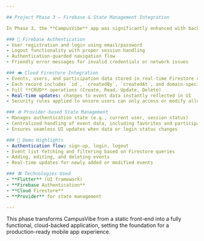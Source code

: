 ```yaml
---

## Project Phase 3 – Firebase & State Management Integration

In Phase 3, the **CampusVibe** app was significantly enhanced with backend integration and state management to enable a secure, scalable, and reactive experience.

### 🔐 Firebase Authentication
- User registration and login using email/password
- Logout functionality with proper session handling
- Authentication-guarded navigation flow
- Friendly error messages for invalid credentials or network issues

### ☁️ Cloud Firestore Integration
- Events, users, and participation data stored in real-time Firestore collections
- Each record includes `id`, `createdBy`, `createdAt`, and domain-specific fields
- Full **CRUD** operations (Create, Read, Update, Delete)
- Real-time updates: changes to event data instantly reflected in UI
- Security rules applied to ensure users can only access or modify allowed content

### ⚙️ Provider-based State Management
- Manages authentication state (e.g., current user, session status)
- Centralized handling of event data, including favorites and participation
- Ensures seamless UI updates when data or login status changes

### 📱 Demo Highlights
- Authentication flow: sign-up, login, logout
- Event list fetching and filtering based on Firestore queries
- Adding, editing, and deleting events
- Real-time updates for newly added or modified events

### 🛠 Technologies Used
- **Flutter** (UI framework)
- **Firebase Authentication**
- **Cloud Firestore**
- **Provider** for state management

---
```


This phase transforms CampusVibe from a static front-end into a fully functional, cloud-backed application, setting the foundation for a production-ready mobile app experience.
